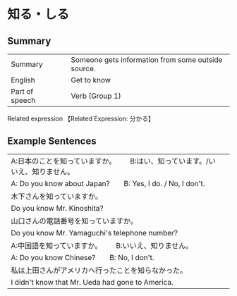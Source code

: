 # 知る・しる

## Summary

<table><tr>   <td>Summary<td>   <td>Someone gets information from some outside source.</td><tr><tr>   <td>English<td>   <td>Get to know</td><tr><tr>   <td>Part of speech<td>   <td>Verb (Group 1)</td><tr></table><tr>   <td>Related expression<td>   <td>【Related Expression: 分かる】</td><tr></table></table>

## Example Sentences

<table><tr><td>A:日本のことを知っていますか。  B:はい、知っています。/いいえ、知りません。<td><tr><tr><td>A: Do you know about Japan?&emsp;&emsp;B: Yes, I do. / No, I don't.<td><tr><tr><td>木下さんを知っていますか。<td><tr><tr><td>Do you know Mr. Kinoshita?<td><tr><tr><td>山口さんの電話番号を知っていますか。<td><tr><tr><td>Do you know Mr. Yamaguchi's telephone number?<td><tr><tr><td>A:中国語を知っていますか。  B:いいえ、知りません。<td><tr><tr><td>A: Do you know Chinese?&emsp;&emsp;B: No, I don't.<td><tr><tr><td>私は上田さんがアメリカへ行ったことを知らなかった。<td><tr><tr><td>I didn't know that Mr. Ueda had gone to America.<td><tr></table>

